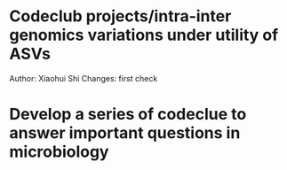 # Codeclub projects/intra-inter genomics variations under utility of ASVs
Author: Xiaohui Shi
Changes: first check

# Develop a series of codeclue to answer important questions in microbiology 
